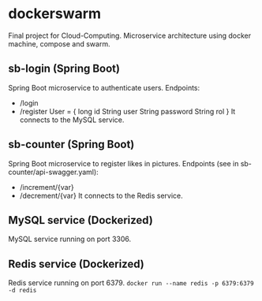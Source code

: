 # dockerswarm
Final project for Cloud-Computing. Microservice architecture using docker machine, compose and swarm.

## sb-login (Spring Boot)
Spring Boot microservice to authenticate users.
Endpoints: 
- /login
- /register
User = {
    long id
    String user
    String password
    String rol
}
It connects to the MySQL service.

## sb-counter (Spring Boot)
Spring Boot microservice to register likes in pictures.
Endpoints (see in sb-counter/api-swagger.yaml):
- /increment/{var}
- /decrement/{var}
It connects to the Redis service.

## MySQL service (Dockerized)
MySQL service running on port 3306.

## Redis service (Dockerized)
Redis service running on port 6379.
`docker run --name redis -p 6379:6379 -d redis`

